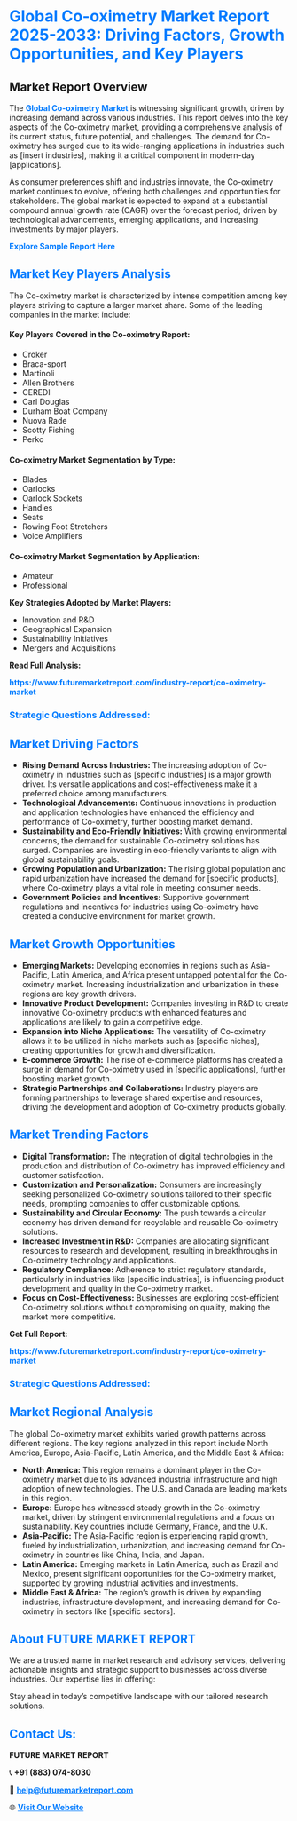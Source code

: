 <h1 style="color: #007BFF;">Global Co-oximetry Market Report 2025-2033: Driving Factors, Growth Opportunities, and Key Players</h1>

<section id="overview">
<h2>Market Report Overview</h2>
<p>The <a href="https://www.futuremarketreport.com/industry-report/co-oximetry-market" style="color: #007BFF; text-decoration: none;"><strong>Global Co-oximetry Market</strong></a> is witnessing significant growth, driven by increasing demand across various industries. This report delves into the key aspects of the Co-oximetry market, providing a comprehensive analysis of its current status, future potential, and challenges. The demand for Co-oximetry has surged due to its wide-ranging applications in industries such as [insert industries], making it a critical component in modern-day [applications].</p>
<p>As consumer preferences shift and industries innovate, the Co-oximetry market continues to evolve, offering both challenges and opportunities for stakeholders. The global market is expected to expand at a substantial compound annual growth rate (CAGR) over the forecast period, driven by technological advancements, emerging applications, and increasing investments by major players.</p>
</section>

<section id="overview">
<p><a href="https://www.futuremarketreport.com/request-sample/reportId=32985" style="color: #007BFF; text-decoration: none;"><strong>Explore Sample Report Here</strong></a></p>
</section>

<section id="key-players">
<h2 style="color: #007BFF;">Market Key Players Analysis</h2>
<p>The Co-oximetry market is characterized by intense competition among key players striving to capture a larger market share. Some of the leading companies in the market include:</p>
<h4>Key Players Covered in the Co-oximetry Report:</h4>
<ul><li>Croker</li><li>Braca-sport</li><li>Martinoli</li><li>Allen Brothers</li><li>CEREDI</li><li>Carl Douglas</li><li>Durham Boat Company</li><li>Nuova Rade</li><li>Scotty Fishing</li><li>Perko</li></ul>
<h4>Co-oximetry Market Segmentation by Type:</h4>
<ul><li>Blades</li><li>Oarlocks</li><li>Oarlock Sockets</li><li>Handles</li><li>Seats</li><li>Rowing Foot Stretchers</li><li>Voice Amplifiers</li></ul>

<h4>Co-oximetry Market Segmentation by Application:</h4>
<ul><li>Amateur</li><li>Professional</li></ul>
<p><strong>Key Strategies Adopted by Market Players:</strong></p>
<ul>
<li>Innovation and R&D</li>
<li>Geographical Expansion</li>
<li>Sustainability Initiatives</li>
<li>Mergers and Acquisitions</li>
</ul>
</section>

<section>
<p><strong>Read Full Analysis: </strong></p><a href="https://www.futuremarketreport.com/industry-report/co-oximetry-market" style="color: #007BFF; text-decoration: none;"><strong>https://www.futuremarketreport.com/industry-report/co-oximetry-market</strong></a>
<h3 style="color: #007BFF;">Strategic Questions Addressed:</h3>
</section>

<section id="driving-factors">
<h2 style="color: #007BFF;">Market Driving Factors</h2>
<ul>
<li><strong>Rising Demand Across Industries:</strong> The increasing adoption of Co-oximetry in industries such as [specific industries] is a major growth driver. Its versatile applications and cost-effectiveness make it a preferred choice among manufacturers.</li>
<li><strong>Technological Advancements:</strong> Continuous innovations in production and application technologies have enhanced the efficiency and performance of Co-oximetry, further boosting market demand.</li>
<li><strong>Sustainability and Eco-Friendly Initiatives:</strong> With growing environmental concerns, the demand for sustainable Co-oximetry solutions has surged. Companies are investing in eco-friendly variants to align with global sustainability goals.</li>
<li><strong>Growing Population and Urbanization:</strong> The rising global population and rapid urbanization have increased the demand for [specific products], where Co-oximetry plays a vital role in meeting consumer needs.</li>
<li><strong>Government Policies and Incentives:</strong> Supportive government regulations and incentives for industries using Co-oximetry have created a conducive environment for market growth.</li>
</ul>
</section>

<section id="growth-opportunities">
<h2 style="color: #007BFF;">Market Growth Opportunities</h2>
<ul>
<li><strong>Emerging Markets:</strong> Developing economies in regions such as Asia-Pacific, Latin America, and Africa present untapped potential for the Co-oximetry market. Increasing industrialization and urbanization in these regions are key growth drivers.</li>
<li><strong>Innovative Product Development:</strong> Companies investing in R&D to create innovative Co-oximetry products with enhanced features and applications are likely to gain a competitive edge.</li>
<li><strong>Expansion into Niche Applications:</strong> The versatility of Co-oximetry allows it to be utilized in niche markets such as [specific niches], creating opportunities for growth and diversification.</li>
<li><strong>E-commerce Growth:</strong> The rise of e-commerce platforms has created a surge in demand for Co-oximetry used in [specific applications], further boosting market growth.</li>
<li><strong>Strategic Partnerships and Collaborations:</strong> Industry players are forming partnerships to leverage shared expertise and resources, driving the development and adoption of Co-oximetry products globally.</li>
</ul>
</section>

<section id="trending-factors">
<h2 style="color: #007BFF;">Market Trending Factors</h2>
<ul>
<li><strong>Digital Transformation:</strong> The integration of digital technologies in the production and distribution of Co-oximetry has improved efficiency and customer satisfaction.</li>
<li><strong>Customization and Personalization:</strong> Consumers are increasingly seeking personalized Co-oximetry solutions tailored to their specific needs, prompting companies to offer customizable options.</li>
<li><strong>Sustainability and Circular Economy:</strong> The push towards a circular economy has driven demand for recyclable and reusable Co-oximetry solutions.</li>
<li><strong>Increased Investment in R&D:</strong> Companies are allocating significant resources to research and development, resulting in breakthroughs in Co-oximetry technology and applications.</li>
<li><strong>Regulatory Compliance:</strong> Adherence to strict regulatory standards, particularly in industries like [specific industries], is influencing product development and quality in the Co-oximetry market.</li>
<li><strong>Focus on Cost-Effectiveness:</strong> Businesses are exploring cost-efficient Co-oximetry solutions without compromising on quality, making the market more competitive.</li>
</ul>
</section>

<section>
<p><strong>Get Full Report: </strong></p><a href="https://www.futuremarketreport.com/industry-report/co-oximetry-market" style="color: #007BFF; text-decoration: none;"><strong>https://www.futuremarketreport.com/industry-report/co-oximetry-market</strong></a>
<h3 style="color: #007BFF;">Strategic Questions Addressed:</h3>
</section>


<section id="regional-analysis">
<h2 style="color: #007BFF;">Market Regional Analysis</h2>
<p>The global Co-oximetry market exhibits varied growth patterns across different regions. The key regions analyzed in this report include North America, Europe, Asia-Pacific, Latin America, and the Middle East & Africa:</p>
<ul>
<li><strong>North America:</strong> This region remains a dominant player in the Co-oximetry market due to its advanced industrial infrastructure and high adoption of new technologies. The U.S. and Canada are leading markets in this region.</li>
<li><strong>Europe:</strong> Europe has witnessed steady growth in the Co-oximetry market, driven by stringent environmental regulations and a focus on sustainability. Key countries include Germany, France, and the U.K.</li>
<li><strong>Asia-Pacific:</strong> The Asia-Pacific region is experiencing rapid growth, fueled by industrialization, urbanization, and increasing demand for Co-oximetry in countries like China, India, and Japan.</li>
<li><strong>Latin America:</strong> Emerging markets in Latin America, such as Brazil and Mexico, present significant opportunities for the Co-oximetry market, supported by growing industrial activities and investments.</li>
<li><strong>Middle East & Africa:</strong> The region’s growth is driven by expanding industries, infrastructure development, and increasing demand for Co-oximetry in sectors like [specific sectors].</li>
</ul>
</section>

<footer>
<h2 style="color: #007BFF;">About FUTURE MARKET REPORT</h2>
<p>We are a trusted name in market research and advisory services, delivering actionable insights and strategic support to businesses across diverse industries. Our expertise lies in offering:</p>

<p>Stay ahead in today’s competitive landscape with our tailored research solutions.</p>

<h2 style="color: #007BFF;">Contact Us:</h2>
<p><strong>FUTURE MARKET REPORT</strong></p>
<p>📞 <strong>+91 (883) 074-8030</strong></p>
<p>📧 <strong><a href="mailto:help@futuremarketreport.com" style="color: #007BFF;">help@futuremarketreport.com</a></strong></p>
<p>🌐 <strong><a href="https://www.futuremarketreport.com/" style="color: #007BFF;">Visit Our Website</a></strong></p>
</footer>